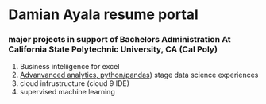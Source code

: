 # Damian Ayala resume portal
### major projects in support of Bachelors Administration At California State Polytechnic University, CA (Cal Poly)
1. Business inteliigence for excel 
2. [Advanvanced analytics, python/pandas]([(https://colab.research.google.com/drive/1fQXi18yZk-fIcLZHkHykhDd3RWuQiL9K?usp=sharing#scrollTo=3jqUJJQzEr6e)https://colab.research.google.com/drive/1fQXi18yZk-fIcLZHkHykhDd3RWuQiL9K?usp=sharing#scrollTo=3jqUJJQzEr6eearly)) stage data science experiences 
4. cloud infrustructure (cloud 9 IDE)
6. supervised machine learning 
